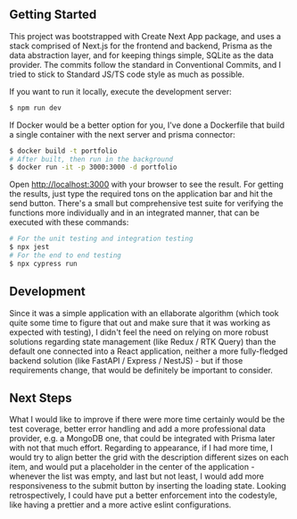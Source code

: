 ## Getting Started

This project was bootstrapped with Create Next App package, and uses a stack comprised of Next.js for the frontend and backend, Prisma as the data abstraction layer, and for keeping things simple, SQLite as the data provider. The commits follow the standard in Conventional Commits, and I tried to stick to Standard JS/TS code style as much as possible.

If you want to run it locally, execute the development server:

```bash
$ npm run dev
```

If Docker would be a better option for you, I've done a Dockerfile that build a single container with the next server and prisma connector:

```bash
$ docker build -t portfolio
# After built, then run in the background
$ docker run -it -p 3000:3000 -d portfolio
```

Open [http://localhost:3000](http://localhost:3000) with your browser to see the result. For getting the results, just type the required tons on the application bar and hit the send button. There's a small but comprehensive test suite for verifying the functions more individually and in an integrated manner, that can be executed with these commands:

```bash
# For the unit testing and integration testing
$ npx jest
# For the end to end testing
$ npx cypress run
```

## Development

Since it was a simple application with an ellaborate algorithm (which took quite some time to figure that out and make sure that it was working as expected with testing), I didn't feel the need on relying on more robust solutions regarding state management (like Redux / RTK Query) than the default one connected into a React application, neither a more fully-fledged backend solution (like FastAPI / Express / NestJS) - but if those requirements change, that would be definitely be important to consider.

## Next Steps

What I would like to improve if there were more time certainly would be the test coverage, better error handling and add a more professional data provider, e.g. a MongoDB one, that could be integrated with Prisma later with not that much effort. Regarding to appearance, if I had more time, I would try to align better the grid with the description different sizes on each item, and would put a placeholder in the center of the application - whenever the list was empty, and last but not least, I would add more responsiveness to the submit button by inserting the loading state. Looking retrospectively, I could have put a better enforcement into the codestyle, like having a prettier and a more active eslint configurations.